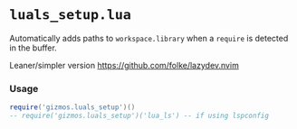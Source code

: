 # `luals_setup.lua`

Automatically adds paths to `workspace.library` when a `require` is detected in the buffer.

Leaner/simpler version https://github.com/folke/lazydev.nvim

### Usage

```lua
require('gizmos.luals_setup')()
-- require('gizmos.luals_setup')('lua_ls') -- if using lspconfig
```
